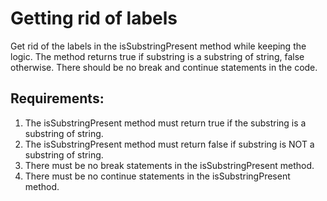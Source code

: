 # Getting rid of labels

Get rid of the labels in the isSubstringPresent method while keeping the logic.
The method returns true if substring is a substring of string, false otherwise.
There should be no break and continue statements in the code.


## Requirements:
1. The isSubstringPresent method must return true if the substring is a substring of string.
2. The isSubstringPresent method must return false if substring is NOT a substring of string.
3. There must be no break statements in the isSubstringPresent method.
4. There must be no continue statements in the isSubstringPresent method.